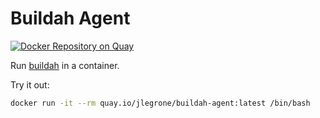 # Buildah Agent
[![Docker Repository on Quay](https://quay.io/repository/jlegrone/buildah-agent/status "Docker Repository on Quay")](https://quay.io/repository/jlegrone/buildah-agent)

Run [buildah](https://github.com/projectatomic/buildah) in a container.

Try it out:
```bash
docker run -it --rm quay.io/jlegrone/buildah-agent:latest /bin/bash
```
